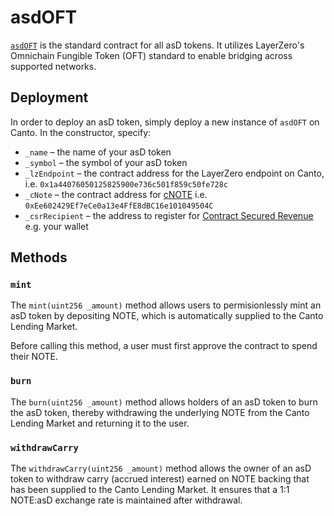 # asdOFT

[`asdOFT`](https://github.com/Plex-Engineer/ASD-V2/blob/main/contracts/asd/asdOFT.sol) is the standard contract for all asD tokens. It utilizes LayerZero's Omnichain Fungible Token (OFT) standard to enable bridging across supported networks.

## Deployment

In order to deploy an asD token, simply deploy a new instance of `asdOFT` on Canto. In the constructor, specify:

* `_name` – the name of your asD token
* `_symbol` – the symbol of your asD token
* `_lzEndpoint` – the contract address for the LayerZero endpoint on Canto, i.e. `0x1a44076050125825900e736c501f859c50fe728c`
* `_cNote` – the contract address for [cNOTE](../../neofinance/overview.md#cnote) i.e. `0xEe602429Ef7eCe0a13e4FfE8dBC16e101049504C`
* `_csrRecipient` – the address to register for [Contract Secured Revenue](../../evm-development/contract-secured-revenue.md) e.g. your wallet

## Methods

### `mint`

The `mint(uint256 _amount)` method allows users to permisionlessly mint an asD token by depositing NOTE, which is automatically supplied to the Canto Lending Market.

Before calling this method, a user must first approve the contract to spend their NOTE.

### `burn`

The `burn(uint256 _amount)` method allows holders of an asD token to burn the asD token, thereby withdrawing the underlying NOTE from the Canto Lending Market and returning it to the user.

### `withdrawCarry`

The `withdrawCarry(uint256 _amount)` method allows the owner of an asD token to withdraw carry (accrued interest) earned on NOTE backing that has been supplied to the Canto Lending Market. It ensures that a 1:1 NOTE:asD exchange rate is maintained after withdrawal.
